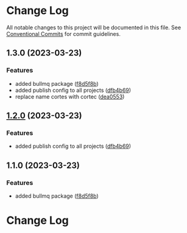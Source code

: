 # Change Log

All notable changes to this project will be documented in this file.
See [Conventional Commits](https://conventionalcommits.org) for commit guidelines.

## 1.3.0 (2023-03-23)

### Features

- added bullmq package ([f8d5f8b](https://github.com/saswatds/cortes/commit/f8d5f8bc76a357fd4b9426c5a7d6751eccdf8d67))
- added publish config to all projects ([dfb4b69](https://github.com/saswatds/cortes/commit/dfb4b69645b860b6686792d7a4272700686fd544))
- replace name cortes with cortec ([dea0553](https://github.com/saswatds/cortes/commit/dea055356354609a61c9900293a68c07cb71ba54))

## [1.2.0](https://github.com/saswatds/cortes/compare/@cortec/bullmq@1.1.0...@cortec/bullmq@1.2.0) (2023-03-23)

### Features

- added publish config to all projects ([dfb4b69](https://github.com/saswatds/cortes/commit/dfb4b69645b860b6686792d7a4272700686fd544))

## 1.1.0 (2023-03-23)

### Features

- added bullmq package ([f8d5f8b](https://github.com/saswatds/cortes/commit/f8d5f8bc76a357fd4b9426c5a7d6751eccdf8d67))

# Change Log
